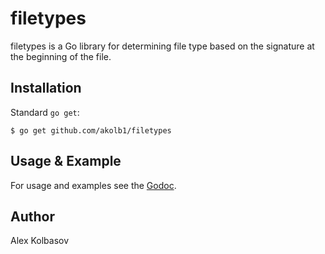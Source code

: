 # filetypes

filetypes is a Go library for determining file type based on the signature at
the beginning of the file. 

## Installation

Standard `go get`:

```
$ go get github.com/akolb1/filetypes
```

## Usage & Example

For usage and examples see the [Godoc](http://godoc.org/github.com/akolb1/filetypes).

## Author

Alex Kolbasov
